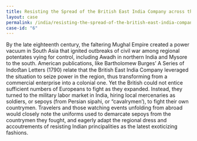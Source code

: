 ```yaml
---
title: Resisting the Spread of the British East India Company across the Subcontinent
layout: case
permalink: /india/resisting-the-spread-of-the-british-east-india-company/
case-id: "6"
---
```


By the late eighteenth century, the faltering Mughal
Empire created a power vacuum in South Asia that
ignited outbreaks of civil war among regional
potentates vying for control, including Awadh in
northern India and Mysore to the south. American
publications, like Bartholomew Burges’ A Series of
Indoﬆan Letters (1790) relate that the British East
India Company leveraged the situation to seize power
in the region, thus transforming from a commercial
enterprise into a colonial one. Yet the British could
not entice sufficient numbers of Europeans to fight as
they expanded. Instead, they turned to the military
labor market in India, hiring local mercenaries as
soldiers, or sepoys (from Persian sipahi, or
“cavalrymen’), to fight their own countrymen.
Travelers and those watching events unfolding from
abroad would closely note the uniforms used to
demarcate sepoys from the countrymen they fought, and
eagerly adapt the regional dress and accoutrements of
resisting Indian principalities as the latest
exoticizing fashions.
